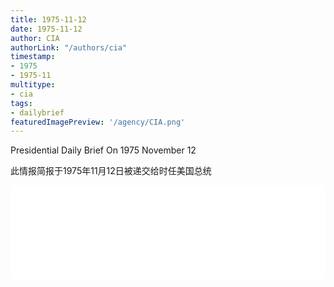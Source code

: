 ```yaml
---
title: 1975-11-12
date: 1975-11-12
author: CIA 
authorLink: "/authors/cia"
timestamp: 
- 1975
- 1975-11
multitype: 
- cia
tags: 
- dailybrief
featuredImagePreview: '/agency/CIA.png'
---
```



Presidential Daily Brief On 1975 November 12

此情报简报于1975年11月12日被递交给时任美国总统

<!--more-->





<div id="over" style="width:100%; overflow:hidden"> <iframe id="sFrame" name="sFrame" frameborder="no" border="0"  allowfullscreen marginwidth="0" scrolling="no" src = " /CIA/1975-11-12.html "  style = " position:absulute; width: 806px; top: 300;" > </iframe> </div>